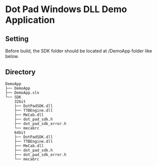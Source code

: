 # Dot Pad Windows DLL Demo Application

## Setting
Before build, the SDK folder should be located at /DemoApp folder like below.

## Directory
```
DemoApp
├── DemoApp
├── DemoApp.sln
└── SDK
    32bit
    ├── DotPadSDK.dll
    ├── TTBEngine.dll
    ├── MeCab.dll
    ├── dot_pad_sdk.h
    ├── dot_pad_sdk_error.h
    └── mecabrc
    64bit
    ├── DotPadSDK.dll
    ├── TTBEngine.dll
    ├── MeCab.dll
    ├── dot_pad_sdk.h
    ├── dot_pad_sdk_error.h
    └── mecabrc
```
